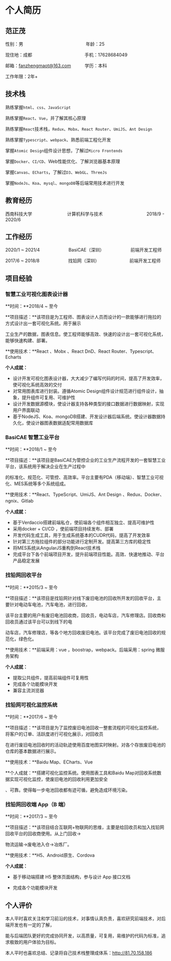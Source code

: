 # 个人简历

## 范正茂

性别：男&nbsp;&nbsp;&nbsp;&nbsp;&nbsp;&nbsp;&nbsp;&nbsp;&nbsp;&nbsp;&nbsp;&nbsp;&nbsp;&nbsp;&nbsp;&nbsp;&nbsp;&nbsp;&nbsp;&nbsp;&nbsp;&nbsp;&nbsp;&nbsp;&nbsp;&nbsp;&nbsp;&nbsp;&nbsp;&nbsp;&nbsp;&nbsp;&nbsp;&nbsp;&nbsp;&nbsp;&nbsp;&nbsp;&nbsp;&nbsp;&nbsp;&nbsp;&nbsp;&nbsp;&nbsp;&nbsp;&nbsp;&nbsp;&nbsp;&nbsp;年龄：25

现住地：成都 &nbsp;&nbsp;&nbsp;&nbsp;&nbsp;&nbsp;&nbsp;&nbsp;&nbsp;&nbsp;&nbsp;&nbsp;&nbsp;&nbsp;&nbsp;&nbsp;&nbsp;&nbsp;&nbsp;&nbsp;&nbsp;&nbsp;&nbsp;&nbsp;&nbsp;&nbsp;&nbsp;&nbsp;&nbsp;&nbsp;&nbsp;&nbsp;&nbsp;&nbsp;&nbsp;&nbsp;&nbsp;&nbsp;&nbsp;&nbsp;&nbsp;手机：17628684049

邮箱：fanzhengmaot@163.com&nbsp;&nbsp;&nbsp;&nbsp;&nbsp;&nbsp;&nbsp;&nbsp;&nbsp;&nbsp;&nbsp;学历：本科

工作年限：2年+

## 技术栈

熟练掌握`html`、`css`、`JavaScript`

熟练掌握`React`、`Vue`，并了解其核心原理

熟练掌握`React`技术栈，`Redux`、`Mobx`、`React Router`、`UmiJS`、`Ant Design`

熟练掌握`Typescript`、`webpack`、熟悉前端工程化开发

掌握`Atomic Design`组件设计思想，了解过`Micro Frontends`

掌握`Docker`、`CI/CD`、Web性能优化、了解浏览器基本原理

掌握`Canvas`、`ECharts`，了解过`D3`、`WebGL`、`ThreeJs`

掌握`NodeJs`、`Koa`、`mysql`、`mongoDB`等后端常用技术进行开发

## 教育经历

西南科技大学&nbsp;&nbsp;&nbsp;&nbsp;&nbsp;&nbsp;&nbsp;&nbsp;&nbsp;&nbsp;&nbsp;&nbsp;&nbsp;&nbsp;&nbsp;&nbsp;&nbsp;&nbsp;&nbsp;&nbsp;&nbsp;&nbsp;&nbsp;&nbsp;&nbsp;&nbsp;&nbsp;&nbsp;计算机科学与技术&nbsp;&nbsp;&nbsp;&nbsp;&nbsp;&nbsp;&nbsp;&nbsp;&nbsp;&nbsp;&nbsp;&nbsp;&nbsp;&nbsp;&nbsp;&nbsp;&nbsp;&nbsp;&nbsp;&nbsp;&nbsp;&nbsp;&nbsp;&nbsp;&nbsp;&nbsp;&nbsp;&nbsp;&nbsp;&nbsp;&nbsp;&nbsp;&nbsp;&nbsp;&nbsp;2018/9 - 2020/6

## 工作经历

2020/1 ~ 2021/4&nbsp;&nbsp;&nbsp;&nbsp;&nbsp;&nbsp;&nbsp;&nbsp;&nbsp;&nbsp;&nbsp;&nbsp;&nbsp;&nbsp;&nbsp;&nbsp;&nbsp;&nbsp;&nbsp;&nbsp;&nbsp;&nbsp;&nbsp;BasiCAE（深圳）&nbsp;&nbsp;&nbsp;&nbsp;&nbsp;&nbsp;&nbsp;&nbsp;&nbsp;&nbsp;&nbsp;&nbsp;&nbsp;&nbsp;&nbsp;&nbsp;&nbsp;&nbsp;&nbsp;&nbsp;&nbsp;前端开发工程师

2017/6 ~ 2018/8&nbsp;&nbsp;&nbsp;&nbsp;&nbsp;&nbsp;&nbsp;&nbsp;&nbsp;&nbsp;&nbsp;&nbsp;&nbsp;&nbsp;&nbsp;&nbsp;&nbsp;&nbsp;&nbsp;&nbsp;&nbsp;&nbsp;&nbsp;找铅网（深圳）&nbsp;&nbsp;&nbsp;&nbsp;&nbsp;&nbsp;&nbsp;&nbsp;&nbsp;&nbsp;&nbsp;&nbsp;&nbsp;&nbsp;&nbsp;&nbsp;&nbsp;&nbsp;&nbsp;&nbsp;&nbsp;&nbsp;&nbsp;&nbsp;前端开发工程师

## 项目经验

### 智慧工业可视化图表设计器

**时间：**2018/4 ~ 至今

**项目描述：**该项目是为工程师、图表设计人员而设计的一款能够进行拖拉的方式设计出一套可视化系统。用于展示

工业生产的数据，图表信息。使工程师能够高效、快速的设计出一套可视化系统，能够快速构建、部署。

**使用技术：**React 、Mobx 、React DnD、React Router、Typescript、Echarts

**个人成就：**

* 设计开发可视化图表设计器，大大减少了编写代码的时间，提高了开发效率，使可视化系统高效的交付
* 对常用图表库进行封装。遵循Atomic Design组件设计规范进行组件设计，抽象，提升组件可复用、可维护性
* 设计开发数据源模块，使设计器支持各种类型的接口数据进行数据映射，实现用户界面联动
* 基于NodeJS、Koa、mongoDB搭建、开发设计器后端系统。使设计器数据持久化，使设计器图表数据适配常用数据库

### BasiCAE 智慧工业平台

**时间：**2018/1 ~ 至今

**项目描述：**该项目是BasiCAE为管控企业的工业生产流程开发的一套智慧工业平台，该系统用于解决企业在生产过程中

的标准化、规范化、可管控、高效率。平台主要有PDA（移动端）、智慧工业可视化、MES系统等多个系统组成。

**使用技术：**React、TypeScript、UmiJS、Ant Design 、Redux、Docker、ngnix、Gitlab

**个人成就：**

* 基于Verdaccio搭建前端私仓，使前端各个组件相互独立、提高可维护性
* 采用docker + CI/CD ，使前端项目持续发布、部署
* 开发代码生成工具，用于生成系统基本的CUDR代码，提高了开发效率
* 针对第三方拖拉组件的部分功能进行定制开发。提高第三方库的稳定性
* 将MES系统从AngularJS重构到React技术栈
* 完成平台下各个前端项目开发，提升前端项目性能。高效、快速地推动、平台产品稳定发展

### 找铅网回收平台

**时间：**2015/3 ~ 至今

**项目描述：**该项目是找铅网针对线下废旧电池的回收所开发的回收平台，主要针对电动车电池，汽车电池，进行回收，

该平台主要的用户有废旧电池回收商，回收员，电动车店，汽车修理店。回收商和回收员通过该平台可以到线下的电

动车店，汽车修理店，等各个地方回收废旧电池。该平台完成了废旧电池回收的规范化，绿色化。

**使用技术：**前端采用：vue  ，boostrap，webpack。后端采用：spring 微服务架构

**个人成就：**

* 提取公共组件，提高前端组件可复用性
* 完成各个功能模块开发
* 兼容主流浏览器

### 找铅网可视化监控系统

**时间：**2017/6 ~ 至今

**项目描述：**该项目是为了监控废旧电池回收一整套流程的可视化监控系统，将客户的订单、活跃度进行可视化展示，对回收员

在进行废旧电池回收时的活动轨迹使用百度地图实时映射。对各个存放废旧电池的仓库的基本数据进行展示。

**使用技术：**Baidu Map、ECharts、Vue

**个人成就：**搭建可视化监控系统。使用图表工具和Baidu Map对回收系统数据实现可视化监控，使废旧电池的回收利用更加安全

、可靠。使得每一步电池回收都有迹可循，避免造成环境污染。

### 找铅网回收端 App（B 端）

**时间：**2017/3 ~ 至今

**项目描述：**该项目结合互联网+物联网的思维，主要是给回收员和加入找铅网回收平台的回收商使用。从上门回收->

物流运输->废电池入仓->冶炼厂。

**使用技术：**H5、Android原生、Cordova

**个人成就：**

* 基于移动端搭建 H5 整体页面结构，参与设计 App 接口文档

* 完成各个功能模块开发

## 个人评价

本人平时喜欢关注和学习前沿的技术，对事情认真负责，喜欢研究前端技术，对后端开发也有一定的了解，

能与后端团队更好的完成协同开发，以高质量，可复用，易维护的代码为标准，追求极致的用户体验为目标。

本人平时也喜欢总结、记录将自己技术栈整理成体系：http://81.70.158.186


















